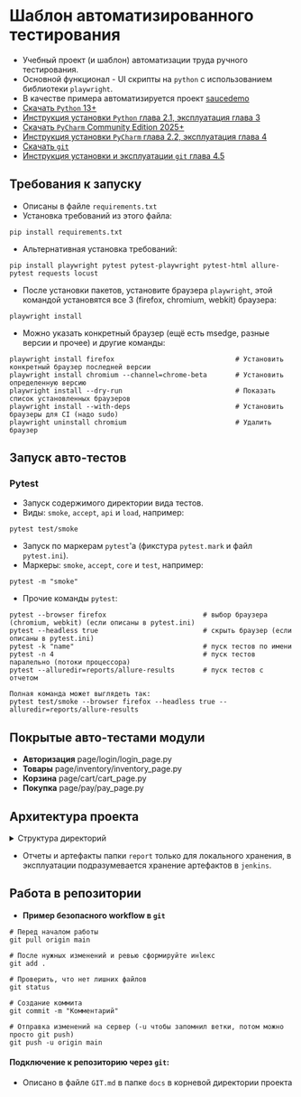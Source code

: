 # **Шаблон автоматизированного тестирования** 
* Учебный проект (и шаблон) автоматизации труда ручного тестирования.
* Основной функционал - UI скрипты на `python` с использованием библиотеки `playwright`.
* В качестве примера автоматизируется проект [saucedemo](https://www.saucedemo.com/v1/)
* [Скачать `Python` 13+](https://www.python.org/downloads/)
* [Инструкция установки `Python` глава 2.1, эксплуатация глава 3](https://disk.yandex.ru/edit/d/ziggIjO2lsG0H2023WbIniPegnqahzm72s0qoIz-cKg6UlFmWEZta1prdw)
* [Скачать `PyCharm` Community Edition 2025+](https://www.jetbrains.com/ru-ru/pycharm/download/other.html)
* [Инструкция установки `PyCharm` глава 2.2, эксплуатация глава 4](https://disk.yandex.ru/edit/d/ziggIjO2lsG0H2023WbIniPegnqahzm72s0qoIz-cKg6UlFmWEZta1prdw)
* [Скачать `git`](https://git-scm.com/downloads)
* [Инструкция установки и эксплуатации `git` глава 4.5](https://disk.yandex.ru/i/p6A-v9AiGy5qxA)

## **Требования к запуску**
* Описаны в файле `requirements.txt`
* Установка требований из этого файла:
```
pip install requirements.txt
```
* Альтернативная установка требований:
```
pip install playwright pytest pytest-playwright pytest-html allure-pytest requests locust
```
* После установки пакетов, установите браузера `playwright`, этой командой установятся все 3 (firefox, chromium, webkit) браузера:
```
playwright install
```
* Можно указать конкретный браузер (ещё есть msedge, разные версии и прочее) и другие команды:
```
playwright install firefox                              # Установить конкретный браузер последней версии
playwright install chromium --channel=chrome-beta       # Установить определенную версию
playwright install --dry-run                            # Показать список установленных браузеров
playwright install --with-deps                          # Установить браузеры для CI (надо sudo)
playwright uninstall chromium                           # Удалить браузер
```

## **Запуск авто-тестов**
### Pytest
* Запуск содержимого директории вида тестов.
* Виды: `smoke`, `accept`, `api` и `load`, например:
```
pytest test/smoke
```
* Запуск по маркерам `pytest`'а (фикстура `pytest.mark` и файл `pytest.ini`).
* Маркеры: `smoke`, `accept`, `core` и `test`, например:
```
pytest -m "smoke"
```
* Прочие команды `pytest`:
```
pytest --browser firefox                        # выбор браузера (chromium, webkit) (если описаны в pytest.ini)
pytest --headless true                          # скрыть браузер (если описаны в pytest.ini)
pytest -k "name"                                # пуск тестов по имени
pytest -n 4                                     # пуск тестов паралельно (потоки процессора)
pytest --alluredir=reports/allure-results       # пуск тестов с отчетом

Полная команда может выглядеть так:
pytest test/smoke --browser firefox --headless true --alluredir=reports/allure-results
```

## **Покрытые авто-тестами модули**
* **Авторизация**   page/login/login_page.py
* **Товары**        page/inventory/inventory_page.py
* **Корзина**       page/cart/cart_page.py
* **Покупка**       page/pay/pay_page.py

## **Архитектура проекта**
<details><summary>Структура директорий</summary><p>

```
/test-projectname/                  # корневой каталог (репозиторий) проекта авто-тестов
├── /page/                          # page object модели
│   ├── /login/                     # папка с page object моделью и данными модуля ЛОГИН
│   │   ├── login_page.py           # page object класс модуля ЛОГИН
│   │   ├── login_data.py           # тестовые данные модуля ЛОГИН
│   │   ├── login_locators.py       # селекторы элементов модулей ЛОГИН
│   │   └── __init__.py
│   ├── /inventory/                 # папка с page object моделью и данными модуля ТОВАРЫ
│   │   ├── inventory_page.py       # page object класс модуля ТОВАРЫ
│   │   ├── inventory_data.py       # тестовые данные модуля ТОВАРЫ
│   │   ├── inventory_locators.py   # селекторы элементов модулей ТОВАРЫ
│   │   └── __init__.py
│   ├── /cart/                      # папка с page object моделью и данными модуля КОРЗИНА
│   │   ├── cart_page.py            # page object класс модуля КОРЗИНА
│   │   ├── cart_data.py            # тестовые данные модуля КОРЗИНА
│   │   ├── cart_locators.py        # селекторы элементов модулей КОРЗИНА
│   │   └── __init__.py
│   ├── /pay/                       # папка с page object моделью и данными модуля ПОКУПКИ
│   │   ├── pay_page.py             # page object класс модуля ПОКУПКИ
│   │   ├── pay_locators.py         # селекторы элементов модулей ПОКУПКИ
│   │   ├── pay_data.py             # тестовые данные модуля ПОКУПКИ
│   │   └── __init__.py
│   ├── base_page.py                # базовый page object класс (основные методы работы со страницей)
│   └── __init__.py 
├── /test/                          # тестовые сценарии с группировкой по видам
│   ├── /smoke/                     # дымы (фронт)
│   │   ├── test_smoke_login.py
│   │   ├── test_smoke_inv.py
│   │   ├── test_smoke_cart.py
│   │   └── test_smoke_pay.py
│   ├── /accept/                    # приемка (фронт)
│   │   ├── test_accept_login.py
│   │   ├── test_accept_inv.py
│   │   ├── test_accept_cart.py
│   │   └── test_accept_pay.py
│   ├── /api/                       # апи (бэк)
│   │   └── test_api_login.py
│   ├── /load/                      # нагрузочное (locust)
│   │   └── test_locust.py
│   ├── test_run.py                 # запуск всех тестов
│   └── __init__.py
├── /config/                        # конфигурации
│   ├── conftest.py                 # фикстуры pytest
│   ├── logger.py                   # конфигурация логирования
│   └── __init__.py
├── /utils/                         # вспомогательные инструменты
│   ├── /drivers/                   # веб-драйвера и портативные браузеры
│   ├── actions.py                  # сложные методы и действия на страницах
│   ├── asserts.py                  # проверки
│   ├── helpers.py                  # вспомогательные элементы
│   └── __init__.py
├── /report/                        # отчеты и артефакты (если не подключено хранение в jenkins)
│   ├── /screenshots/               # скриншоты
│   ├── /allure-results/            # allure отчеты
│   ├── /pytest-html/               # pytest отчеты
│   ├── /locust/                    # locust отчеты нагрузочного
│   └── /logs/                      # логи выполнения тестов
├── /docs/                          # документация
│   ├── PLAN.md                     # документация проекта, план автоматизации, тест-кейсы и история изменений
│   ├── CODE.md                     # описание стиля кода в проекте
│   ├── ARCH.md                     # описание вариантов архитектур проекта
│   ├── MD.md                       # описание markdown разметки
│   └── GIT.md                      # описание работы с git и bitbucket
├── pytest.ini                      # конфигурация тестов
├── requirements.txt                # зависимости
├── README.md                       # описание проекта
└── .gitignore                      # игнор лист git
```
</p></details>

* Отчеты и артефакты папки `report` только для локального хранения, в эксплуатации подразумевается хранение артефактов в `jenkins`.

## **Работа в репозитории**
* **Пример безопасного workflow в `git`**
```
# Перед началом работы
git pull origin main

# После нужных изменений и ревью сформируйте инlекс
git add .

# Проверить, что нет лишних файлов
git status

# Создание коммита
git commit -m "Комментарий"

# Отправка изменений на сервер (-u чтобы запомнил ветки, потом можно просто git push)
git push -u origin main
```
#### **Подключение к репозиторию через `git`**:
* Описано в файле `GIT.md` в папке `docs` в корневой директории проекта
